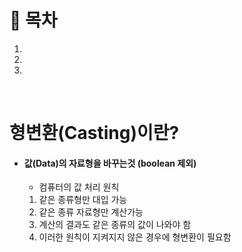 # 🔖  목차

1.
2.
3.

<br/>

# 형변환(Casting)이란?

- #### 값(Data)의 자료형을 바꾸는것 (boolean 제외)

  - 컴퓨터의 값 처리 원칙<br/>

  1. 같은 종류형만 대입 가능  
  2. 같은 종류 자료형만 계산가능
  3. 계산의 결과도 같은 종류의 값이 나와야 함
  4. 이러한 원칙이 지켜지지 않은 경우에 형변환이 필요함


<br/>






